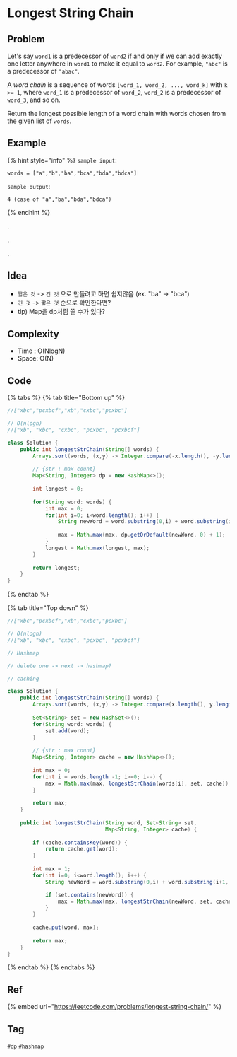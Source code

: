 # Longest String Chain

## Problem

Let's say `word1` is a predecessor of `word2` if and only if we can add exactly one letter anywhere in `word1` to make it equal to `word2`. For example, `"abc"` is a predecessor of `"abac"`.

A _word chain_ is a sequence of words `[word_1, word_2, ..., word_k]` with `k >= 1`, where `word_1` is a predecessor of `word_2`, `word_2` is a predecessor of `word_3`, and so on.

Return the longest possible length of a word chain with words chosen from the given list of `words`.

## Example

{% hint style="info" %}
`sample input`: 

```text
words = ["a","b","ba","bca","bda","bdca"]
```

`sample output`: 

```text
4 (case of "a","ba","bda","bdca")
```
{% endhint %}

.

.

.



## Idea

* `짧은 것` -&gt; `긴 것` 으로 만들려고 하면 쉽지않음 \(ex. "ba" -&gt; "bca"\)
* `긴 것` -&gt; `짧은 것` 순으로 확인한다면? 
* tip\) Map을 dp처럼 쓸 수가 있다?

## Complexity

* Time : O\(NlogN\)
* Space: O\(N\)

## Code 

{% tabs %}
{% tab title="Bottom up" %}


```java
//["xbc","pcxbcf","xb","cxbc","pcxbc"]

// O(nlogn)
//["xb", "xbc", "cxbc", "pcxbc", "pcxbcf"]

class Solution {
    public int longestStrChain(String[] words) {
        Arrays.sort(words, (x,y) -> Integer.compare(-x.length(), -y.length()));
        
        // {str : max count}
        Map<String, Integer> dp = new HashMap<>();
        
        int longest = 0;
        
        for(String word: words) { 
            int max = 0;
            for(int i=0; i<word.length(); i++) {
                String newWord = word.substring(0,i) + word.substring(i+1);
                
                max = Math.max(max, dp.getOrDefault(newWord, 0) + 1);
            }
            longest = Math.max(longest, max);
        }
        
        return longest;
    }
}

```
{% endtab %}

{% tab title="Top down" %}


```java
//["xbc","pcxbcf","xb","cxbc","pcxbc"]

// O(nlogn)
//["xb", "xbc", "cxbc", "pcxbc", "pcxbcf"]

// Hashmap

// delete one -> next -> hashmap?

// caching

class Solution {
    public int longestStrChain(String[] words) {
        Arrays.sort(words, (x,y) -> Integer.compare(x.length(), y.length()));
        
        Set<String> set = new HashSet<>();
        for(String word: words) {
            set.add(word);
        }
        
        // {str : max count}
        Map<String, Integer> cache = new HashMap<>();
        
        int max = 0;
        for(int i = words.length -1; i>=0; i--) { 
            max = Math.max(max, longestStrChain(words[i], set, cache));
        }
        
        return max;
    }
    
    public int longestStrChain(String word, Set<String> set, 
                               Map<String, Integer> cache) {
        
        if (cache.containsKey(word)) {
            return cache.get(word);
        }
        
        int max = 1;
        for(int i=0; i<word.length(); i++) {
            String newWord = word.substring(0,i) + word.substring(i+1, word.length());

            if (set.contains(newWord)) {
                max = Math.max(max, longestStrChain(newWord, set, cache)+1);
            }
        }
        
        cache.put(word, max);
        
        return max;        
    }
}

```
{% endtab %}
{% endtabs %}



## Ref

{% embed url="https://leetcode.com/problems/longest-string-chain/" %}



## Tag

`#dp` `#hashmap`

